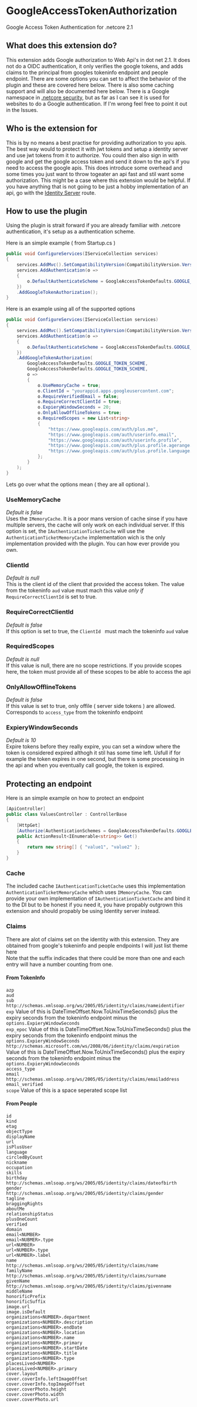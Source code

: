 # GoogleAccessTokenAuthorization
Google Access Token Authentication for .netcore 2.1

## What does this extension do?
This extension adds Google authorization to Web Api's in dot net 2.1. It does not do a OIDC authentication, it only verifies the google
tokens, and adds claims to the principal from googles tokeninfo endpoint and people endpoint. There are some options you can set to affect 
the behavior of the plugin and these are covered here below. There is also some caching support and will also be documented here below.
There is a Google namespace in [.netcore security](https://github.com/aspnet/Security/tree/dev/src/Microsoft.AspNetCore.Authentication.Google),
but as far as I can see it is used for websites to do a Google authentication. If I'm wrong feel free to point it out in the Issues.

## Who is the extension for
This is by no means a best practise for providing authorization to you apis. The best way would to protect it with jwt tokens and setup
a identity server and use jwt tokens from it to authorize. You could then also sign in with google and get the google access token
and send it down to the api's if you need to access the google apis. This does introduce some overhead and some times you just
want to throw togeater an api fast and stil want some authorization. This might be a case where this extension would be helpful.
If you have anything that is not going to be just a hobby implementation of an api, go with the [Identity Server](https://github.com/IdentityServer/IdentityServer4) route.

## How to use the plugin
Using the plugin is strait forward if you are already familiar with .netcore authentication, it's setup as a authentication scheme.

Here is an simple example ( from Startup.cs )
```csharp
public void ConfigureServices(IServiceCollection services)
{
    services.AddMvc().SetCompatibilityVersion(CompatibilityVersion.Version_2_1);
    services.AddAuthentication(o =>
    {
        o.DefaultAuthenticateScheme = GoogleAccessTokenDefaults.GOOGLE_TOKEN_SCHEME;
    })
    .AddGoogleTokenAuthorization();
}
```
Here is an example using all of the supported options
```csharp
public void ConfigureServices(IServiceCollection services)
{
    services.AddMvc().SetCompatibilityVersion(CompatibilityVersion.Version_2_1);
    services.AddAuthentication(o =>
    {
        o.DefaultAuthenticateScheme = GoogleAccessTokenDefaults.GOOGLE_TOKEN_SCHEME;
    })
    .AddGoogleTokenAuthorization(
        GoogleAccessTokenDefaults.GOOGLE_TOKEN_SCHEME,
        GoogleAccessTokenDefaults.GOOGLE_TOKEN_SCHEME,
        o => 
        {
            o.UseMemoryCache = true;
            o.ClientId = "yourappid.apps.googleusercontent.com";
            o.RequireVerifiedEmail = false;
            o.RequireCorrectClientId = true;
            o.ExpieryWindowSeconds = 20;
            o.OnlyAllowOfflineTokens = true;
            o.RequiredScopes = new List<string>
            {
                "https://www.googleapis.com/auth/plus.me",
                "https://www.googleapis.com/auth/userinfo.email",
                "https://www.googleapis.com/auth/userinfo.profile",
                "https://www.googleapis.com/auth/plus.profile.agerange.read",
                "https://www.googleapis.com/auth/plus.profile.language.read"
            };
        }
    );
}
```
Lets go over what the options mean ( they are all optional ).
### UseMemoryCache
*Default is false*   
Uses the `IMemoryCache`. It is a poor mans version of cache sinse if you have multiple servers, the cache will only work on each individual server.
If this option is set, the `IAuthenticationTicketCache` will use the `AuthenticationTicketMemoryCache` implementation wich is the only
implementation provided with the plugin. You can how ever provide you own.
### ClientId
*Default is null*   
This is the client id of the client that provided the access token. The value from the tokeninfo `aud` value must mach this value *only if*
`RequireCorrectClientId` is set to true.
### RequireCorrectClientId
*Default is false*   
If this option is set to true, the `ClientId ` must mach the tokeninfo `aud` value
### RequiredScopes
*Default is null*   
If this value is null, there are no scope restrictions. If you provide scopes here, the token must provide all of these scopes to be able to access the api
### OnlyAllowOfflineTokens
*Default is false*   
If this value is set to true, only offile ( server side tokens ) are allowed. Corresponds to `access_type` from the tokeninfo endpoint
### ExpieryWindowSeconds
*Default is 10*   
Expire tokens before they really expire, you can set a window where the token is considered expired althogh it stil has some time left. 
Usfull if for example the token expires in one second, but there is some processing in the api and when you eventually call google,
the token is expired.

## Protecting an endpoint
Here is an simple example on how to protect an endpoint
```csharp
[ApiController]
public class ValuesController : ControllerBase
{
    [HttpGet]
    [Authorize(AuthenticationSchemes = GoogleAccessTokenDefaults.GOOGLE_TOKEN_SCHEME)]
    public ActionResult<IEnumerable<string>> Get()
    {
        return new string[] { "value1", "value2" };
    }
}
```
### Cache
The included cache `IAuthenticationTicketCache` uses this implementation `AuthenticationTicketMemoryCache` which uses `IMemoryCache`.
You can provide your own implementation of `IAuthenticationTicketCache` and bind it to the DI but to be honest if you need it,
you have propably outgrown this extension and should propably be using Identity server instead.

### Claims
There are alot of claims set on the identity with this extension. They are obtained from google's tokeninfo and people endpoints I will just list theme here   
Note that the <NUBMER> suffix indicades that there could be more than one and each entry will have a number counting from one.
#### From TokenInfo
`azp`   
`aud`   
`sub`   
`http://schemas.xmlsoap.org/ws/2005/05/identity/claims/nameidentifier`   
`exp` Value of this is DateTimeOffset.Now.ToUnixTimeSeconds() plus the expiry seconds from the tokeninfo endpoint minus the `options.ExpieryWindowSeconds`     
`exp_epoc` Value of this is DateTimeOffset.Now.ToUnixTimeSeconds() plus the expiry seconds from the tokeninfo endpoint minus the `options.ExpieryWindowSeconds`   
`http://schemas.microsoft.com/ws/2008/06/identity/claims/expiration` Value of this is DateTimeOffset.Now.ToUnixTimeSeconds() plus the expiry seconds from the tokeninfo endpoint minus the `options.ExpieryWindowSeconds`   
`access_type`   
`email`   
`http://schemas.xmlsoap.org/ws/2005/05/identity/claims/emailaddress`   
`email_verified`   
`scope` Value of this is a space seperated scope list   

#### From People
`id`   
`kind`   
`etag`   
`objectType`   
`displayName`   
`url`   
`isPlusUser`   
`language`   
`circledByCount`   
`nickname`   
`occupation`   
`skills`   
`birthday`   
`http://schemas.xmlsoap.org/ws/2005/05/identity/claims/dateofbirth`   
`gender`   
`http://schemas.xmlsoap.org/ws/2005/05/identity/claims/gender`   
`tagline`   
`braggingRights`   
`aboutMe`   
`relationshipStatus`   
`plusOneCount`   
`verified`   
`domain`   
`email<NUMBER>`   
`email<NUBMER>.type`   
`url<NUMBER>`   
`url<NUMBER>.type`   
`url<NUMBER>.label`   
`name`   
`http://schemas.xmlsoap.org/ws/2005/05/identity/claims/name`   
`familyName`   
`http://schemas.xmlsoap.org/ws/2005/05/identity/claims/surname`   
`givenName`   
`http://schemas.xmlsoap.org/ws/2005/05/identity/claims/givenname`   
`middleName`   
`honorificPrefix`   
`honorificSuffix`   
`image.url`   
`image.isDefault`   
`organizations<NUMBER>.department`   
`organizations<NUMBER>.description`   
`organizations<NUMBER>.endDate`   
`organizations<NUMBER>.location`   
`organizations<NUMBER>.name`   
`organizations<NUMBER>.primary`   
`organizations<NUMBER>.startDate`   
`organizations<NUMBER>.title`   
`organizations<NUMBER>.type`   
`placesLived<NUMBER>`   
`placesLived<NUMBER>.primary`   
`cover.layout`   
`cover.coverInfo.leftImageOffset`   
`cover.coverInfo.topImageOffset`   
`cover.coverPhoto.height`   
`cover.coverPhoto.width`   
`cover.coverPhoto.url`   
